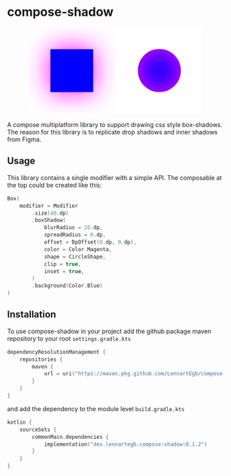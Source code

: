 # compose-shadow

<p align="center">
    <img src="art/shadow.png" alt="shadow" width="200">
    <img src="art/shadow-inset.png" alt="shadow-inset" width="200">
</p>

A compose multiplatform library to support drawing css style box-shadows.
The reason for this library is to replicate drop shadows and inner shadows from Figma.

## Usage

This library contains a single modifier with a simple API. The composable at the top could be created like this:

```kotlin
Box(
    modifier = Modifier
        .size(40.dp)
        .boxShadow(
            blurRadius = 20.dp,
            spreadRadius = 0.dp,
            offset = DpOffset(0.dp, 0.dp),
            color = Color.Magenta,
            shape = CircleShape,
            clip = true,
            inset = true,
        )
        .background(Color.Blue)
)
```

## Installation

To use compose-shadow in your project add the github package maven repository to your root `settings.gradle.kts`

```kotlin
dependencyResolutionManagement {
    repositories {
        maven {
            url = uri("https://maven.pkg.github.com/LennartEgb/compose-shadow")
        }
    }
}
```

and add the dependency to the module level `build.gradle.kts`

```kotlin
kotlin {
    sourceSets {
        commonMain.dependencies {
            implementation("dev.lennartegb.compose:shadow:0.1.2")
        }
    }
}
```
